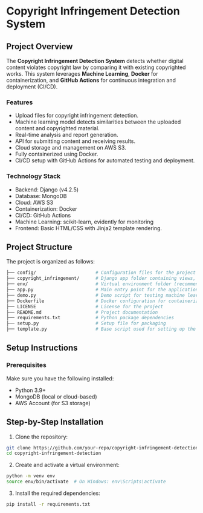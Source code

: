 # Copyright Infringement Detection System

## Project Overview

The **Copyright Infringement Detection System** detects whether digital content violates copyright law by comparing it with existing copyrighted works. This system leverages **Machine Learning**, **Docker** for containerization, and **GitHub Actions** for continuous integration and deployment (CI/CD).



### Features
- Upload files for copyright infringement detection.
- Machine learning model detects similarities between the uploaded content and copyrighted material.
- Real-time analysis and report generation.
- API for submitting content and receiving results.
- Cloud storage and management on AWS S3.
- Fully containerized using Docker.
- CI/CD setup with GitHub Actions for automated testing and deployment.
### Technology Stack
- Backend: Django (v4.2.5)
- Database: MongoDB
- Cloud: AWS S3
- Containerization: Docker
- CI/CD: GitHub Actions
- Machine Learning: scikit-learn, evidently for monitoring
- Frontend: Basic HTML/CSS with Jinja2 template rendering.

## Project Structure

The project is organized as follows:

 
``` bash
├── config/                      # Configuration files for the project
├── copyright_infringement/      # Django app folder containing views, models, and URLs
├── env/                         # Virtual environment folder (recommend placing outside project directory)
├── app.py                       # Main entry point for the application
├── demo.py                      # Demo script for testing machine learning models
├── Dockerfile                   # Docker configuration for containerizing the application
├── LICENSE                      # License for the project
├── README.md                    # Project documentation
├── requirements.txt             # Python package dependencies
├── setup.py                     # Setup file for packaging
├── template.py                  # Base script used for setting up the project
```

## Setup Instructions

### Prerequisites

Make sure you have the following installed:

- Python 3.9+
- MongoDB (local or cloud-based)
- AWS Account (for S3 storage)


## Step-by-Step Installation

1. Clone the repository:
``` bash 
git clone https://github.com/your-repo/copyright-infringement-detection.git
cd copyright-infringement-detection
```
2. Create and activate a virtual environment:
``` bash 
python -m venv env
source env/bin/activate  # On Windows: env\Scripts\activate
```
3. Install the required dependencies:
``` bash
pip install -r requirements.txt
```
